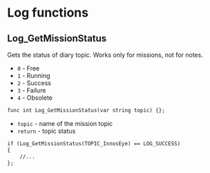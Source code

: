 # Log functions

## Log_GetMissionStatus

Gets the status of diary topic. Works only for missions, not for notes.

- `0` - Free
- `1` - Running
- `2` - Success
- `3` - Failure
- `4` - Obsolete

```dae
func int Log_GetMissionStatus(var string topic) {};
```

- `topic` - name of the mission topic
- `return` - topic status

```dae title="Example usage"
if (Log_GetMissionStatus(TOPIC_InnosEye) == LOG_SUCCESS)
{
    //...
};
```
